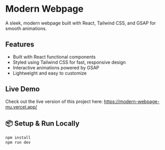 # Modern Webpage

A sleek, modern webpage built with React, Tailwind CSS, and GSAP for smooth animations.

## Features

- Built with React functional components
- Styled using Tailwind CSS for fast, responsive design
- Interactive animations powered by GSAP
- Lightweight and easy to customize

## Live Demo

Check out the live version of this project here: https://modern-webpage-mu.vercel.app/


## 📦 Setup & Run Locally

```bash
npm install
npm run dev
